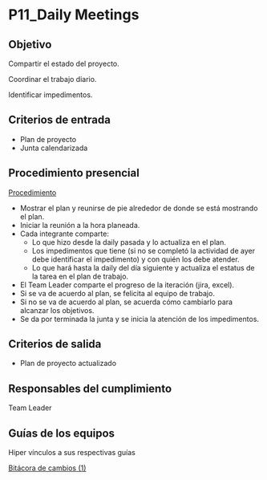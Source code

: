 # P11_Daily Meetings

## **Objetivo**

Compartir el estado del proyecto.

Coordinar el trabajo diario.

Identificar impedimentos.

## **Criterios de entrada**

- Plan de proyecto
- Junta calendarizada

## **Procedimiento presencial**

[Procedimiento](P11_Daily%20Meetings%2094653bc268bc4025b1e9aaff84b6175d/Procedimiento%20042af38b7eb34245bc27254c99e5aba2.csv)

- Mostrar el plan y reunirse de pie alrededor de donde se está mostrando el plan.
- Iniciar la reunión a la hora planeada.
- Cada integrante comparte:
    - Lo que hizo desde la daily pasada y lo actualiza en el plan.
    - Los impedimentos que tiene (si no se completó la actividad de ayer debe identificar el impedimento) y con quién los debe atender.
    - Lo que hará hasta la daily del día siguiente y actualiza el estatus de la tarea en el plan de trabajo.
- El Team Leader comparte el progreso de la iteración (jira, excel).
- Si se va de acuerdo al plan, se felicita al equipo de trabajo.
- Si no se va de acuerdo al plan, se acuerda cómo cambiarlo para alcanzar los objetivos.
- Se da por terminada la junta y se inicia la atención de los impedimentos.

## **Criterios de salida**

- Plan de proyecto actualizado

## **Responsables del cumplimiento**

Team Leader

## Guías de los equipos

Hiper vínculos a sus respectivas guías 

[Bitácora de cambios (1)](P11_Daily%20Meetings%2094653bc268bc4025b1e9aaff84b6175d/Bita%CC%81cora%20de%20cambios%20(1)%2076e021b23406471390efa5f12fd3c65a.csv)